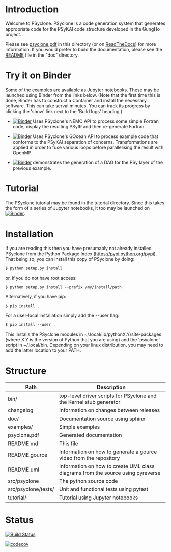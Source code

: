 # Introduction #

Welcome to PSyclone. PSyclone is a code generation system that generates
appropriate code for the PSyKAl code structure developed in the GungHo project.

Please see [psyclone.pdf](psyclone.pdf) in this directory (or on
[ReadTheDocs](http://psyclone.readthedocs.io)) for
more information. If you would prefer to build the documentation,
please see the [README](doc/README.md) file in the "doc" directory.

# Try it on Binder #

Some of the examples are available as Jupyter notebooks. These may
be launched using Binder from the links below. (Note that the first time
this is done, Binder has to construct a Container and install the necessary
software. This can  take serval minutes. You can track its progress
by clicking the 'show' link next to the 'Build logs' heading.)

 * [![Binder](https://mybinder.org/badge_logo.svg)](https://mybinder.org/v2/gh/stfc/psyclone/master?filepath=examples%2Fnemo%2Feg4%2Fcopy_stencil.ipynb) Uses PSyclone's NEMO API to process some simple Fortran code, display the resulting PSyIR and then re-generate Fortran.

 * [![Binder](https://mybinder.org/badge_logo.svg)](https://mybinder.org/v2/gh/stfc/psyclone/master?filepath=examples%2Fgocean%2Feg1%2Fopenmp.ipynb) Uses PSyclone's GOcean API to process example code that conforms to the PSyKAl separation of concerns. Transformations are applied in order to fuse various loops before parallelising the result with OpenMP.
 
 * [![Binder](https://mybinder.org/badge_logo.svg)](https://mybinder.org/v2/gh/stfc/psyclone/master?filepath=examples%2Fgocean%2Feg1%2Fdag.ipynb) demonstrates the generation of a DAG for the PSy layer of the previous example.

# Tutorial #

The PSyclone tutorial may be found in the tutorial directory. Since this takes
the form of a series of Jupyter notebooks, it too may be launched on 
[![Binder](https://mybinder.org/badge_logo.svg)](https://mybinder.org/v2/gh/stfc/psyclone/848_jupyter_tutorial?filepath=tutorial%2Fintroduction.ipynb).

# Installation #

If you are reading this then you have presumably not already installed
PSyclone from the Python Package Index (https://pypi.python.org/pypi).
That being so, you can install this copy of PSyclone by doing:

    $ python setup.py install

or, if you do not have root access:

    $ python setup.py install --prefix /my/install/path

Alternatively, if you have pip:

    $ pip install .

For a user-local installation simply add the --user flag:

    $ pip install --user .

This installs the PSyclone modules in
~/.local/lib/pythonX.Y/site-packages (where X.Y is the version of
Python that you are using) and the 'psyclone' script in
~/.local/bin. Depending on your linux distribution, you may need to
add the latter location to your PATH.

# Structure #

Path                | Description
------------------- | -----------
bin/                | top-level driver scripts for PSyclone and the Kernel stub generator
changelog      	    | Information on changes between releases
doc/           	    | Documentation source using sphinx
examples/      	    | Simple examples
psyclone.pdf   	    | Generated documentation
README.md      	    | This file
README.gource  	    | Information on how to generate a gource video from the repository
README.uml     	    | Information on how to create UML class diagrams from the source using pyreverse
src/psyclone   	    | The python source code
src/psyclone/tests/ | Unit and functional tests using pytest
tutorial/           | Tutorial using Jupyter notebooks

# Status #

[![Build Status](https://travis-ci.org/stfc/PSyclone.svg?branch=master)](https://travis-ci.org/stfc/PSyclone)

[![codecov](https://codecov.io/gh/stfc/PSyclone/branch/master/graph/badge.svg)](https://codecov.io/gh/stfc/PSyclone)

